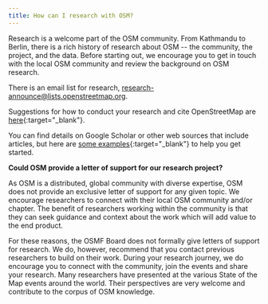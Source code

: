 ```yaml
---
title: How can I research with OSM?
---
```


Research is a welcome part of the OSM community. From Kathmandu to Berlin, there is a rich history of research about OSM -- the community, the project, and the data. Before starting out, we encourage you to get in touch with the local OSM community and review the background on OSM research. 

There is an email list for research, [research-announce@lists.openstreetmap.org](mailto:research-announce@lists.openstreetmap.org).

Suggestions for how to conduct your research and cite OpenStreetMap are [here](https://wiki.openstreetmap.org/wiki/Researcher_Information){:target="_blank"}.

You can find details on Google Scholar or other web sources that include articles, but here are [some examples](https://wiki.openstreetmap.org/wiki/Research){:target="_blank"} to help you get started.

**Could OSM provide a letter of support for our research project?**

As OSM is a distributed, global community with diverse expertise, OSM does not provide an exclusive letter of support for any given topic. We encourage researchers to connect with their local OSM community and/or chapter. The benefit of researchers working within the community is that they can seek guidance and context about the work which will add value to the end product. 

For these reasons, the OSMF Board does not formally give letters of support for research. We do, however, recommend that you contact previous researchers to build on their work. During your research journey, we do encourage you to connect with the community, join the events and share your research. Many researchers have presented at the various State of the Map events around the world. Their perspectives are very welcome and contribute to the corpus of OSM knowledge. 